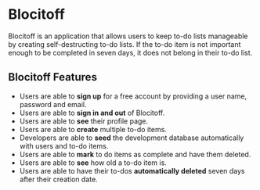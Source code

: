 # Blocitoff
Blocitoff is an application that allows users to keep to-do lists manageable by creating self-destructing to-do lists. If the to-do item is not important enough to be completed in seven days, it does not belong in their to-do list.

## Blocitoff Features
- Users are able to **sign up** for a free account by providing a user name, password and email.
- Users are able to **sign in and out** of Blocitoff.
- Users are able to **see** their profile page.
- Users are able to **create** multiple to-do items.
- Developers are able to **seed** the development database automatically with users and to-do items.
- Users are able to **mark** to do items as complete and have them deleted.
- Users are able to **see** how old a to-do item is.
- Users are able to have their to-dos **automatically deleted** seven days after their creation date.
